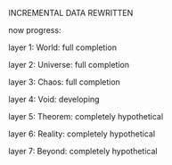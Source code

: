 INCREMENTAL DATA REWRITTEN

now progress:

layer 1: World: full completion

layer 2: Universe: full completion

layer 3: Chaos: full completion

layer 4: Void: developing

layer 5: Theorem: completely hypothetical

layer 6: Reality: completely hypothetical

layer 7: Beyond: completely hypothetical
